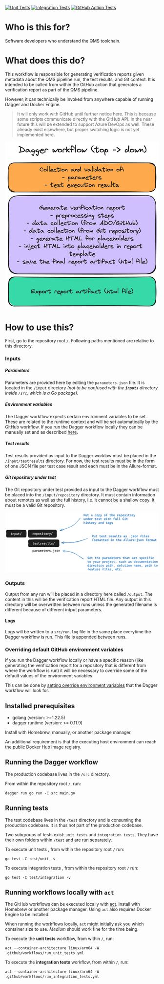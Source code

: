 [![Unit Tests](https://github.com/nn-dma/generate-verification-report/actions/workflows/run_unit_tests.yml/badge.svg?branch=main)](https://github.com/nn-dma/generate-verification-report/actions/workflows/run_unit_tests.yml) [![Integration Tests](https://github.com/nn-dma/generate-verification-report/actions/workflows/run_integration_tests.yml/badge.svg?branch=main)](https://github.com/nn-dma/generate-verification-report/actions/workflows/run_integration_tests.yml) [![GitHub Action Tests](https://github.com/nn-dma/generate-verification-report/actions/workflows/run_github_action_test.yml/badge.svg?branch=main)](https://github.com/nn-dma/generate-verification-report/actions/workflows/run_github_action_test.yml)

# Who is this for?
Software developers who understand the QMS toolchain.

# What does this do?
This workflow is responsible for generating verification reports given metadata about the QMS pipeline run, the test results, and Git context.
It is intended to be called from within the GitHub action that generates a verification report as part of the QMS pipeline.

However, it can technically be invoked from anywhere capable of running Dagger and Docker Engine.

> It will only work with GitHub until further notice here. This is because some scripts communicate directly with the GitHub API. In the near future this will be extended to support Azure DevOps as well. These already exist elsewhere, but proper switching logic is not yet implemented here.

![](./doc/dagger_workflow.png)

# How to use this?
First, go to the repository root `/`. Following paths mentioned are relative to this directory.

### Inputs

##### Parameters
Parameters are provided here by editing the `parameters.json` file. It is located in the `/input` directory *(not to be confused with the **`inputs`** directory inside `/src`, which is a Go package)*.

##### Environment variables
The Dagger workflow expects certain environment variables to be set. These are related to the runtime context and will be set automatically by the GitHub workflow. If you run the Dagger workflow locally they can be manually set and as described [here](doc/environment_variables.md).

##### Test results
Test results provided as input to the Dagger worklow must be placed in the `/input/testresults` directory. For now, the test results must be in the form of one JSON file per test case result and each must be in the Allure-format.

##### Git repository under test
The Git repository under test provided as input to the Dagger workflow must be placed into the `/input/repository` directory. It must contain information about remotes as well as the full history, i.e. it cannot be a shallow copy. It must be a valid Git repository.

![](./doc/inputs.png)

### Outputs

Output from any run will be placed in a directory here called `/output`. The content in this will be the verification report HTML file.
Any output in this directory will be overwritten between runs unless the generated filename is different because of different intput parameters.

#### Logs

Logs will be written to a `src/run.log` file in the same place everytime the Dagger workflow is run. This file is appended between runs.

### Overriding default GitHub environment variables

 If you run the Dagger workflow locally or have a specific reason (like generating the verification report for a repository that is different from where the workflow is run) it will be necessary to override some of the default values of the environment variables. 
 
 This can be done by [setting override environment variables](doc/environment_variables.md#override-environment-variables) that the Dagger workflow will look for.

## Installed prerequisites
- golang (version: >=1.22.5)
- dagger runtime (version: >= 0.11.9)

Install with Homebrew, manually, or another package manager.

An additional requirement is that the executing host environment can reach the public Docker Hub image registry.

## Running the Dagger workflow
The production codebase lives in the `/src` directory.

From within the repository root `/`, run:

```text
dagger run go run -C src main.go
```

## Running tests
The test codebase lives in the `/test` directory and is consuming the production codebase. It is thus not part of the production codebase.

Two subgroups of tests exist: `unit tests` and `integration tests`. They have their own folders within `/test` and are run separately.

To execute unit tests , from within the repository root `/` run:

```text
go test -C test/unit -v
```

To execute integration tests , from within the repository root `/` run:

```text
go test -C test/integration -v
```

## Running workflows locally with `act`
The GitHub workflows can be executed locally with [act](https://github.com/nektos/act). Install with Homebrew or another package manager. Using `act` also requires Docker Engine to be installed.

When running the workflows locally, `act` might initially ask you which container size to use. *Medium* should work fine for the time being.

To execute the **unit tests** workflow, from within `/`, run:
```text
act --container-architecture linux/arm64 -W .github/workflows/run_unit_tests.yml
```

To execute the **integration tests** workflow, from within `/`, run:
```text
act --container-architecture linux/arm64 -W .github/workflows/run_integration_tests.yml
```
